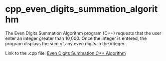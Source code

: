 # cpp_even_digits_summation_algorithm
The Even Digits Summation Algorithm program (C++) requests that the user enter an integer greater than 10,000. Once the integer is entered, the program displays the sum of any even digits in the integer.

Link to the .cpp file: <a href="https://github.com/ffm5113/cpp_even_digits_summation_algorithm/blob/main/EvenDigitsSumAlgorithm">Even Digits Summation C++ Algorithm</a>
